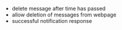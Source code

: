 - delete message after time has passed
- allow deletion of messages from webpage
- successful notification response